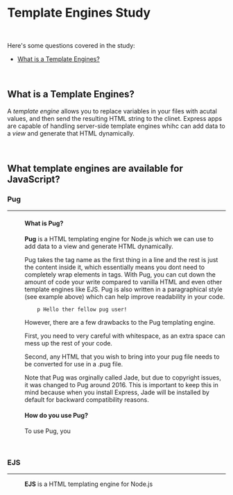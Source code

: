 # Template Engines Study

<br>

Here's some questions covered in the study:

* [What is a Template Engines?](#)

<br>

## What is a Template Engines?
A *template engine* allows you to replace variables in your files with acutal values, and then send the resulting HTML string to the clinet.  Express apps are capable of handling server-side template engines whihc can add data to a *view* and generate that HTML dynamically.

<br>

## What template engines are available for JavaScript?

<dl>

### Pug
-------
<dd>

#### What is Pug?

**Pug** is a HTML templating engine for Node.js which we can use to add data to a view and generate HTML dynamically. 

Pug takes the tag name as the first thing in a line and the rest is just the content inside it, which essentially means you dont need to completely wrap elements in tags.  With Pug, you can cut down the amount of code your write compared to vanilla HTML and even other template engines like EJS.  Pug is also written in a paragraphical style (see example above) which can help improve readability in your code.
```pug
    p Hello ther fellow pug user!
```
However, there are a few drawbacks to the Pug templating engine.  

First, you need to very careful with whitespace, as an extra space can mess up the rest of your code.  

Second, any HTML that you wish to bring into your pug file needs to be converted for use in a .pug file.  

Note that Pug was orginally called Jade, but due to copyright issues, it was changed to Pug around 2016. This is important to keep this in mind because when you install Express, Jade will be installed by default for backward compatibility reasons.

#### How do you use Pug?
To use Pug, you




</dd>



<br>

### EJS
-------
<dd>

**EJS** is a HTML templating engine for Node.js

</dd>





</dl>



<br>

